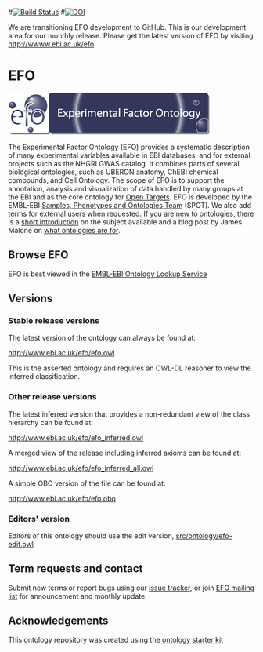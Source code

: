 #[![Build Status](https://travis-ci.org/EBISPOT/efo.svg?branch=master)](https://travis-ci.org/EBISPOT/efo)
#[![DOI](https://zenodo.org/badge/13996/EBISPOT/efo.svg)](https://zenodo.org/badge/latestdoi/13996/EBISPOT/efo)


We are transitioning EFO development to GitHub. This is our development area for our monthly release. Please get the latest version of EFO by visiting http://wwww.ebi.ac.uk/efo.

# EFO

![alt text](efo.gif?raw=true)

The Experimental Factor Ontology (EFO) provides a systematic description of many experimental variables available in EBI databases, and for external projects such as the NHGRI GWAS catalog. 
It combines parts of several biological ontologies, such as UBERON anatomy, ChEBI chemical compounds, and Cell Ontology. The scope of EFO is to support the annotation, analysis and visualization of data handled by many groups at the EBI and as the core ontology for [Open Targets](http://www.opentargets.org/). 
EFO is developed by the EMBL-EBI [Samples, Phenotypes and Ontologies Team](http://www.ebi.ac.uk/about/spot-team) (SPOT). We also add terms for external users when requested. If you are new to ontologies, there is a [short introduction](http://ontogenesis.knowledgeblog.org/66) on the subject available and a blog post by James Malone on [what ontologies are for](http://drjamesmalone.blogspot.co.uk/2012/06/common-ontology-questions-1-what-is-it.html).

## Browse EFO

EFO is best viewed in the [EMBL-EBI Ontology Lookup Service](http://www.ebi.ac.uk/ols/ontologies/efo)

## Versions

### Stable release versions

The latest version of the ontology can always be found at:

http://www.ebi.ac.uk/efo/efo.owl

This is the asserted ontology and requires an OWL-DL reasoner to view the inferred classification. 

### Other release versions 

The latest inferred version that provides a non-redundant view of the class hierarchy can be found at:

http://www.ebi.ac.uk/efo/efo_inferred.owl

A merged view of the release including inferred axioms can be found at:

http://www.ebi.ac.uk/efo/efo_inferred_all.owl

A simple OBO version of the file can be found at:

http://www.ebi.ac.uk/efo/efo.obo

### Editors' version

Editors of this ontology should use the edit version, [src/ontology/efo-edit.owl](src/ontology/efo-edit.owl)

## Term requests and contact

Submit new terms or report bugs using our [issue tracker](https://github.com/EBISPOT/efo/issues), or join [EFO mailing list](https://sourceforge.net/projects/efo/lists/efo-users) for announcement and monthly update.

## Acknowledgements

This ontology repository was created using the [ontology starter kit](https://github.com/INCATools/ontology-starter-kit)
